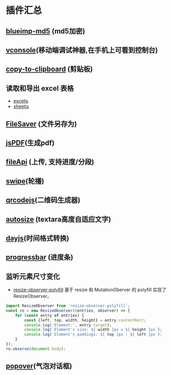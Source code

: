 # 插件汇总

## [blueimp-md5](https://github.com/blueimp/JavaScript-MD5) (md5加密)

## [vconsole](https://github.com/Tencent/vConsole)(移动端调试神器,在手机上可看到控制台) 

## [copy-to-clipboard](https://github.com/zenorocha/clipboard.js) (剪贴板)

## 读取和导出 excel 表格
- [exceljs](https://github.com/exceljs/exceljs)
- [sheetjs](https://github.com/SheetJS/sheetjs)

## [FileSaver](https://github.com/eligrey/FileSaver.js) (文件另存为)

## [jsPDF](https://github.com/MrRio/jsPDF)(生成pdf)

## [fileApi](https://github.com/mailru/FileAPI) (上传, 支持进度/分段)

## [swipe](https://github.com/nolimits4web/swiper)(轮播)

## [qrcodejs](https://github.com/davidshimjs/qrcodejs)(二维码生成器)

## [autosize](https://github.com/jackmoore/autosize) (textara高度自适应文字)

## [dayjs](https://github.com/iamkun/dayjs)(时间格式转换)

## [progressbar](https://github.com/kimmobrunfeldt/progressbar.js) (进度条) 

## 监听元素尺寸变化
- [resize-observer-polyfill](https://github.com/que-etc/resize-observer-polyfill) 基于 resize 和 MutationOberver 的 polyfill 实现了 ResizeObserver。
```javascript
import ResizeObserver from 'resize-observer-polyfill';
const ro = new ResizeObserver((entries, observer) => {
    for (const entry of entries) {
        const {left, top, width, height} = entry.contentRect;
        console.log('Element:', entry.target);
        console.log(`Element's size: ${ width }px x ${ height }px`);
        console.log(`Element's paddings: ${ top }px ; ${ left }px`);
    }
});
ro.observe(document.body);
```

## [popover](https://github.com/popperjs/popper-core)(气泡对话框)
